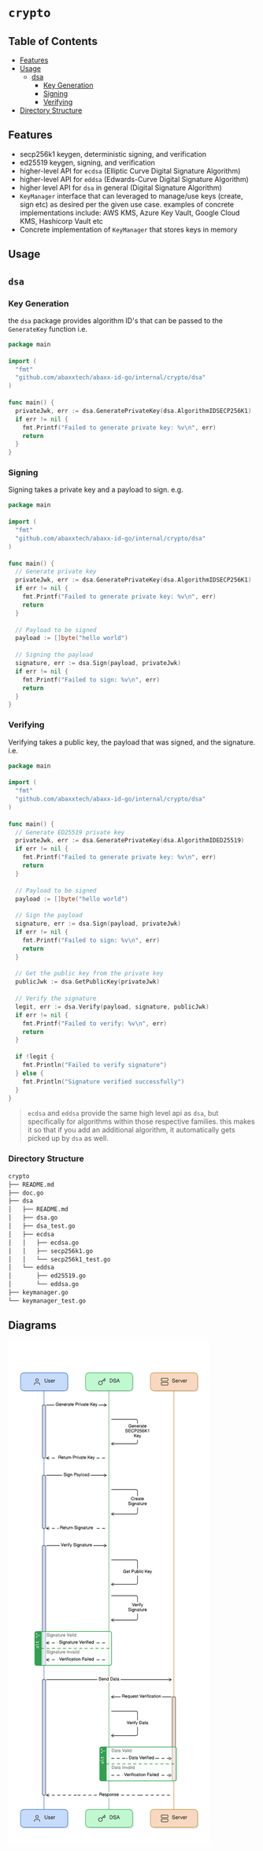 # `crypto`

## Table of Contents 
- [﻿Features](#features) 
- [﻿Usage](#usage) 
    - [﻿dsa](#dsa) 
        - [﻿Key Generation](#key-generation) 
        - [﻿Signing](#signing) 
        - [﻿Verifying](#verifying) 
- [﻿Directory Structure](#directory-structure) 
## Features
- secp256k1 keygen, deterministic signing, and verification
- ed25519 keygen, signing, and verification
- higher-level API for `ecdsa`  (Elliptic Curve Digital Signature Algorithm)
- higher-level API for `eddsa`  (Edwards-Curve Digital Signature Algorithm)
- higher level API for `dsa`  in general (Digital Signature Algorithm)
- `KeyManager`  interface that can leveraged to manage/use keys (create, sign etc) as desired per the given use case. examples of concrete implementations include: AWS KMS, Azure Key Vault, Google Cloud KMS, Hashicorp Vault etc
- Concrete implementation of `KeyManager`  that stores keys in memory
## Usage
## `dsa` 
### Key Generation
the `dsa` package provides algorithm ID's that can be passed to the `GenerateKey` function i.e.

```go
package main

import (
  "fmt"        
  "github.com/abaxxtech/abaxx-id-go/internal/crypto/dsa"
)

func main() {
  privateJwk, err := dsa.GeneratePrivateKey(dsa.AlgorithmIDSECP256K1)
  if err != nil {
    fmt.Printf("Failed to generate private key: %v\n", err)
    return
  }
}
```
### Signing
Signing takes a private key and a payload to sign. e.g.

```go
package main

import (
  "fmt"
  "github.com/abaxxtech/abaxx-id-go/internal/crypto/dsa"
)

func main() {
  // Generate private key
  privateJwk, err := dsa.GeneratePrivateKey(dsa.AlgorithmIDSECP256K1)
  if err != nil {
    fmt.Printf("Failed to generate private key: %v\n", err)
    return
  }

  // Payload to be signed
  payload := []byte("hello world")

  // Signing the payload
  signature, err := dsa.Sign(payload, privateJwk)
  if err != nil {
    fmt.Printf("Failed to sign: %v\n", err)
    return
  }
}
```
### Verifying
Verifying takes a public key, the payload that was signed, and the signature. i.e.

```go
package main

import (
  "fmt"
  "github.com/abaxxtech/abaxx-id-go/internal/crypto/dsa"
)

func main() {
  // Generate ED25519 private key
  privateJwk, err := dsa.GeneratePrivateKey(dsa.AlgorithmIDED25519)
  if err != nil {
    fmt.Printf("Failed to generate private key: %v\n", err)
    return  
  }

  // Payload to be signed
  payload := []byte("hello world")

  // Sign the payload
  signature, err := dsa.Sign(payload, privateJwk)
  if err != nil {
    fmt.Printf("Failed to sign: %v\n", err)
    return
  }

  // Get the public key from the private key
  publicJwk := dsa.GetPublicKey(privateJwk)

  // Verify the signature
  legit, err := dsa.Verify(payload, signature, publicJwk)
  if err != nil {
    fmt.Printf("Failed to verify: %v\n", err)
    return
  }

  if !legit {
    fmt.Println("Failed to verify signature")
  } else {
    fmt.Println("Signature verified successfully")
  }
}
```
>  `ecdsa` and `eddsa` provide the same high level api as `dsa`, but specifically for algorithms within those respective families. this makes it so that if you add an additional algorithm, it automatically gets picked up by `dsa` as well. 

### Directory Structure
```sh
crypto
├── README.md
├── doc.go
├── dsa
│   ├── README.md
│   ├── dsa.go
│   ├── dsa_test.go
│   ├── ecdsa
│   │   ├── ecdsa.go
│   │   ├── secp256k1.go
│   │   └── secp256k1_test.go
│   └── eddsa
│       ├── ed25519.go
│       └── eddsa.go
├── keymanager.go
└── keymanager_test.go
```



<!-- eraser-additional-content -->
## Diagrams
<!-- eraser-additional-files -->
<a href="/internal/crypto/README-DSA Key Generation, Signing, and Verifying-1.eraserdiagram" data-element-id="m43bNzPgrl-UMpR-d2f3y"><img src="/.eraser/w7lSCzVNzNgP01xvx5MX___pHaokLkHewZxZhanJWMXDLMn78l2___---diagram----542fb4f312ac342ddc46e01b166c3355-DSA-Key-Generation--Signing--and-Verifying.png" alt="" data-element-id="m43bNzPgrl-UMpR-d2f3y" /></a>
<!-- end-eraser-additional-files -->
<!-- end-eraser-additional-content -->
<!--- Eraser file: https://app.eraser.io/workspace/w7lSCzVNzNgP01xvx5MX --->